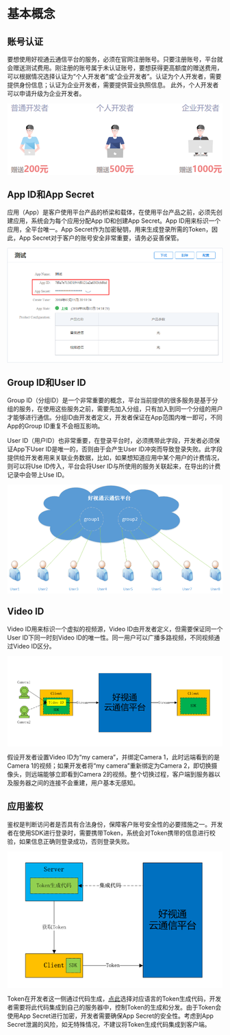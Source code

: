 # 基本概念

## 账号认证
要想使用好视通云通信平台的服务，必须在官网注册账号。只要注册账号，平台就会赠送测试费用。刚注册的账号属于未认证账号，要想获得更高额度的赠送费用，可以根据情况选择认证为“个人开发者”或“企业开发者”。认证为个人开发者，需要提供身份信息；认证为企业开发者，需要提供营业执照信息。 此外，个人开发者可以申请升级为企业开发者。

<img alt="auth.png" src="https://raw.githubusercontent.com/paas-hst/Documentation/master/cn/images/platform/auth.png" align="center" />

## App ID和App Secret
应用（App）是客户使用平台产品的桥梁和载体，在使用平台产品之前，必须先创建应用，系统会为每个应用分配App ID和创建App Secret。App ID用来标识一个应用，全平台唯一。App Secret作为加密秘钥，用来生成登录所需的Token，因此，App Secret对于客户的账号安全非常重要，请务必妥善保管。

<img alt="appid.png" src="https://raw.githubusercontent.com/paas-hst/Documentation/master/cn/images/platform/appid.png" align="center" />

## Group ID和User ID
Group ID（分组ID）是一个非常重要的概念，平台当前提供的很多服务是基于分组的服务，在使用这些服务之前，需要先加入分组，只有加入到同一个分组的用户才能够进行通信。分组ID由开发者定义，开发者保证在App范围内唯一即可，不同App的Group ID重复不会相互影响。

User ID（用户ID）也非常重要，在登录平台时，必须携带此字段，开发者必须保证App下User ID是唯一的，否则由于会产生User ID冲突而导致登录失败。此字段提供给开发者用来关联业务数据，比如，如果想知道应用中某个用户的计费情况，则可以将Use ID传入，平台会将User ID与所使用的服务关联起来，在导出的计费记录中会带上Use ID。

<img alt="group_user.png" src="https://raw.githubusercontent.com/paas-hst/Documentation/master/cn/images/platform/group_user.png" align="center" />

## Video ID
Video ID用来标识一个虚拟的视频源，Video ID由开发者定义，但需要保证同一个User ID下同一时刻Video ID的唯一性。同一用户可以广播多路视频，不同视频通过Video ID区分。

<img alt="video_id.png" src="https://raw.githubusercontent.com/paas-hst/Documentation/master/cn/images/platform/video_id.png" align="center" />

假设开发者设置Video ID为“my camera”，并绑定Camera 1，此时远端看到的是Camera 1的视频；如果开发者将“my camera”重新绑定为Camera 2，即切换摄像头，则远端能够立即看到Camera 2的视频。整个切换过程，客户端到服务器以及服务器之间的连接不会重建，用户基本无感知。 

## 应用鉴权
鉴权是判断访问者是否具有合法身份，保障客户账号安全性的必要措施之一。开发者在使用SDK进行登录时，需要携带Token，系统会对Token携带的信息进行校验，如果信息正确则登录成功，否则登录失败。

<img alt="token_desc.png" src="https://raw.githubusercontent.com/paas-hst/Documentation/master/cn/images/platform/token_desc.png" align="center" />

Token在开发者这一侧通过代码生成，[点此](http://paas.hst.com/developer/code)选择对应语言的Token生成代码，开发者需要将此代码集成到自己的服务器中，控制Token的生成和分发。由于Token会使用App Secret进行加密，开发者需要确保App Secret的安全性。考虑到App Secret泄漏的风险，如无特殊情况，不建议将Token生成代码集成到客户端。